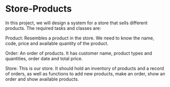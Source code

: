 # Store-Products
In this project, we will design a system for a store that sells different products. The required tasks and classes are:

Product: Resembles a product in the store. We need to know the name, code, price and available quantity of the product.

Order: An order of products. It has customer name, product types and quantities, order date and total price.

Store: This is our store. It should hold an inventory of products and a record of orders, as well as functions to add new products, make an order, show an order and show available products.
